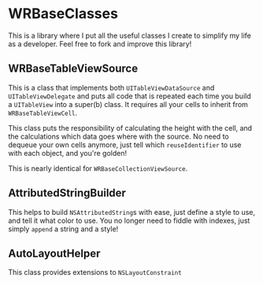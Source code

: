 # WRBaseClasses

This is a library where I put all the useful classes I create to simplify my life as a developer. Feel free to fork and improve this library!

## WRBaseTableViewSource

This is a class that implements both `UITableViewDataSource` and `UITableViewDelegate` and puts all code that is repeated each time you build a `UITableView` into a super(b) class. It requires all your cells to inherit from `WRBaseTableViewCell`.

This class puts the responsibility of calculating the height with the cell, and the calculations which data goes where with the source. No need to dequeue your own cells anymore, just tell which `reuseIdentifier` to use with each object, and you're golden!

This is nearly identical for `WRBaseCollectionViewSource`.

## AttributedStringBuilder

This helps to build `NSAttributedString`s with ease, just define a style to use, and tell it what color to use. You no longer need to fiddle with indexes, just simply `append` a string and a style!

## AutoLayoutHelper

This class provides extensions to `NSLayoutConstraint`